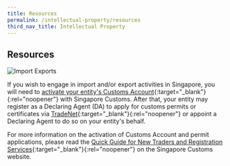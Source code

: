 ```yaml
---
title: Resources
permalink: /intellectual-property/resources
third_nav_title: Intellectual Property
---
```


## Resources

![Import Exports](/images/grow/RunandGrow_ImportExport.jpg)

If you wish to engage in import and/or export activities in Singapore, you will need to [activate your entity's Customs Account](https://www.customs.gov.sg/businesses/new-traders-and-registration-services/registration-services/activate-customs-account){:target="_blank"}{:rel="noopener"} with Singapore Customs. After that, your entity may register as a Declaring Agent (DA) to apply for customs permits or certificates via [TradeNet](https://www.tradenet.gov.sg/tradenet/login.portal){:target="_blank"}{:rel="noopener"} or appoint a Declaring Agent to do so on your entity's behalf.

For more information on the activation of Customs Account and permit applications, please read the [Quick Guide for New Traders and Registration Services](https://www.customs.gov.sg/businesses/new-traders-and-registration-services/overview){:target="_blank"}{:rel="noopener"} on the Singapore Customs website.

<script src="/jquery/jquery.min.js"></script>
<script src="/jquery/bp-menu-new-tab.js"></script>
